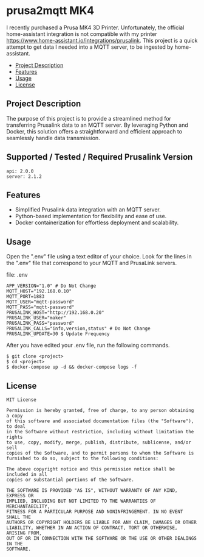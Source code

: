 # prusa2mqtt MK4

I recently purchased a Prusa MK4 3D Printer.  Unfortunately, the official home-assistant integration is not compatible with my printer <https://www.home-assistant.io/integrations/prusalink>.  This project is a quick attempt to get data I needed into a MQTT server, to be ingested by home-assistant.

- [Project Description](#project-description)
- [Features](#features)
- [Usage](#usage)
- [License](#license)

## Project Description

The purpose of this project is to provide a streamlined method for transferring Prusalink data to an MQTT server. By leveraging Python and Docker, this solution offers a straightforward and efficient approach to seamlessly handle data transmission.

## Supported / Tested / Required Prusalink Version
    api: 2.0.0
    server: 2.1.2


## Features

* Simplified Prusalink data integration with an MQTT server.
* Python-based implementation for flexibility and ease of use.
* Docker containerization for effortless deployment and scalability.

## Usage
Open the ".env" file using a text editor of your choice.
Look for the lines in the ".env" file that correspond to your MQTT and PrusaLink servers. 

file:  .env
    
    APP_VERSION="1.0" # Do Not Change
    MQTT_HOST="192.168.0.10"
    MQTT_PORT=1883
    MQTT_USER="mqtt-password" 
    MQTT_PASS="mqtt-password"
    PRUSALINK_HOST="http://192.168.0.20"
    PRUSALINK_USER="maker"
    PRUSALINK_PASS="password"
    PRUSALINK_CALLS="info,version,status" # Do Not Change
    PRUSALINK_UPDATE=30 $ Update Frequency

After you have edited your .env file, run the following commands.

    $ git clone <project>
    $ cd <project>
    $ docker-compose up -d && docker-compose logs -f

## License
    MIT License

    Permission is hereby granted, free of charge, to any person obtaining a copy
    of this software and associated documentation files (the "Software"), to deal
    in the Software without restriction, including without limitation the rights
    to use, copy, modify, merge, publish, distribute, sublicense, and/or sell
    copies of the Software, and to permit persons to whom the Software is
    furnished to do so, subject to the following conditions:

    The above copyright notice and this permission notice shall be included in all
    copies or substantial portions of the Software.

    THE SOFTWARE IS PROVIDED "AS IS", WITHOUT WARRANTY OF ANY KIND, EXPRESS OR
    IMPLIED, INCLUDING BUT NOT LIMITED TO THE WARRANTIES OF MERCHANTABILITY,
    FITNESS FOR A PARTICULAR PURPOSE AND NONINFRINGEMENT. IN NO EVENT SHALL THE
    AUTHORS OR COPYRIGHT HOLDERS BE LIABLE FOR ANY CLAIM, DAMAGES OR OTHER
    LIABILITY, WHETHER IN AN ACTION OF CONTRACT, TORT OR OTHERWISE, ARISING FROM,
    OUT OF OR IN CONNECTION WITH THE SOFTWARE OR THE USE OR OTHER DEALINGS IN THE
    SOFTWARE.
